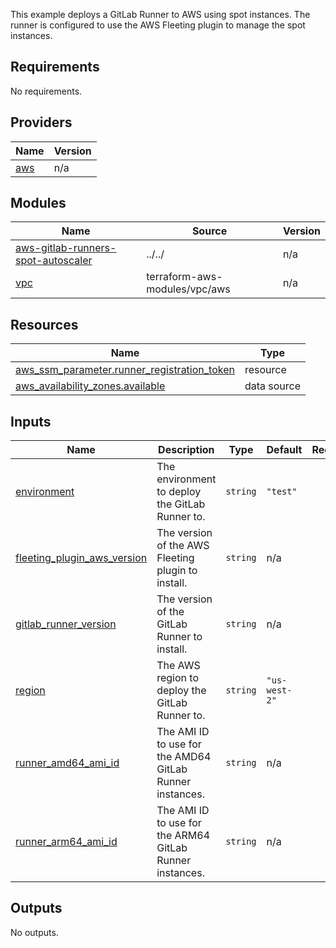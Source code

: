 This example deploys a GitLab Runner to AWS using spot instances. The runner is configured to use the AWS Fleeting plugin to manage the spot instances.

<!-- BEGIN_TF_DOCS -->
## Requirements

No requirements.

## Providers

| Name | Version |
|------|---------|
| <a name="provider_aws"></a> [aws](#provider\_aws) | n/a |

## Modules

| Name | Source | Version |
|------|--------|---------|
| <a name="module_aws-gitlab-runners-spot-autoscaler"></a> [aws-gitlab-runners-spot-autoscaler](#module\_aws-gitlab-runners-spot-autoscaler) | ../../ | n/a |
| <a name="module_vpc"></a> [vpc](#module\_vpc) | terraform-aws-modules/vpc/aws | n/a |

## Resources

| Name | Type |
|------|------|
| [aws_ssm_parameter.runner_registration_token](https://registry.terraform.io/providers/hashicorp/aws/latest/docs/resources/ssm_parameter) | resource |
| [aws_availability_zones.available](https://registry.terraform.io/providers/hashicorp/aws/latest/docs/data-sources/availability_zones) | data source |

## Inputs

| Name | Description | Type | Default | Required |
|------|-------------|------|---------|:--------:|
| <a name="input_environment"></a> [environment](#input\_environment) | The environment to deploy the GitLab Runner to. | `string` | `"test"` | no |
| <a name="input_fleeting_plugin_aws_version"></a> [fleeting\_plugin\_aws\_version](#input\_fleeting\_plugin\_aws\_version) | The version of the AWS Fleeting plugin to install. | `string` | n/a | yes |
| <a name="input_gitlab_runner_version"></a> [gitlab\_runner\_version](#input\_gitlab\_runner\_version) | The version of the GitLab Runner to install. | `string` | n/a | yes |
| <a name="input_region"></a> [region](#input\_region) | The AWS region to deploy the GitLab Runner to. | `string` | `"us-west-2"` | no |
| <a name="input_runner_amd64_ami_id"></a> [runner\_amd64\_ami\_id](#input\_runner\_amd64\_ami\_id) | The AMI ID to use for the AMD64 GitLab Runner instances. | `string` | n/a | yes |
| <a name="input_runner_arm64_ami_id"></a> [runner\_arm64\_ami\_id](#input\_runner\_arm64\_ami\_id) | The AMI ID to use for the ARM64 GitLab Runner instances. | `string` | n/a | yes |

## Outputs

No outputs.
<!-- END_TF_DOCS -->